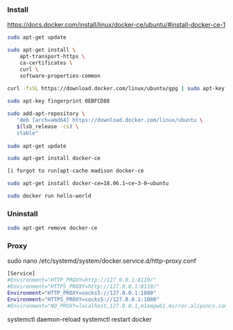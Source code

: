 

### Install
https://docs.docker.com/install/linux/docker-ce/ubuntu/#install-docker-ce-1

~~~sh
sudo apt-get update

sudo apt-get install \
    apt-transport-https \
    ca-certificates \
    curl \
    software-properties-common
    
curl -fsSL https://download.docker.com/linux/ubuntu/gpg | sudo apt-key add -

sudo apt-key fingerprint 0EBFCD88

sudo add-apt-repository \
   "deb [arch=amd64] https://download.docker.com/linux/ubuntu \
   $(lsb_release -cs) \
   stable"
   
sudo apt-get update

sudo apt-get install docker-ce

[i forgot to run]apt-cache madison docker-ce

sudo apt-get install docker-ce=18.06.1~ce~3-0~ubuntu

sudo docker run hello-world
~~~

### Uninstall
~~~sh
sudo apt-get remove docker-ce
~~~

### Proxy
sudo nano /etc/systemd/system/docker.service.d/http-proxy.conf
~~~sh
[Service]
#Environment="HTTP_PROXY=http://127.0.0.1:8119/"
#Environment="HTTPS_PROXY=http://127.0.0.1:8119/"
Environment="HTTP_PROXY=socks5://127.0.0.1:1080"
Environment="HTTPS_PROXY=socks5://127.0.0.1:1080"
#Environment="NO_PROXY=localhost,127.0.0.1,m1empwb1.mirror.aliyuncs.com,docker.$
~~~

systemctl daemon-reload
systemctl restart docker
